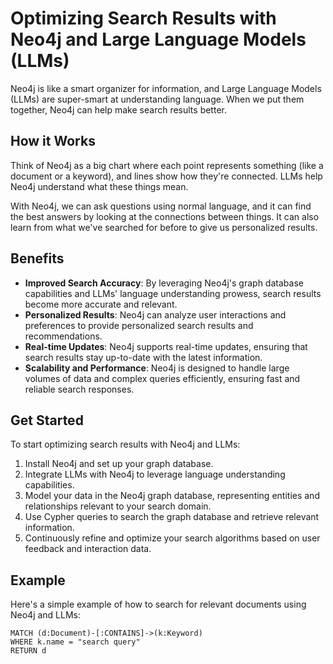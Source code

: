 # Optimizing Search Results with Neo4j and Large Language Models (LLMs)

Neo4j is like a smart organizer for information, and Large Language Models (LLMs) are super-smart at understanding language. When we put them together, Neo4j can help make search results better.

## How it Works

Think of Neo4j as a big chart where each point represents something (like a document or a keyword), and lines show how they're connected. LLMs help Neo4j understand what these things mean.

With Neo4j, we can ask questions using normal language, and it can find the best answers by looking at the connections between things. It can also learn from what we've searched for before to give us personalized results.

## Benefits

- **Improved Search Accuracy**: By leveraging Neo4j's graph database capabilities and LLMs' language understanding prowess, search results become more accurate and relevant.
- **Personalized Results**: Neo4j can analyze user interactions and preferences to provide personalized search results and recommendations.
- **Real-time Updates**: Neo4j supports real-time updates, ensuring that search results stay up-to-date with the latest information.
- **Scalability and Performance**: Neo4j is designed to handle large volumes of data and complex queries efficiently, ensuring fast and reliable search responses.

## Get Started

To start optimizing search results with Neo4j and LLMs:
1. Install Neo4j and set up your graph database.
2. Integrate LLMs with Neo4j to leverage language understanding capabilities.
3. Model your data in the Neo4j graph database, representing entities and relationships relevant to your search domain.
4. Use Cypher queries to search the graph database and retrieve relevant information.
5. Continuously refine and optimize your search algorithms based on user feedback and interaction data.

## Example

Here's a simple example of how to search for relevant documents using Neo4j and LLMs:

```cypher
MATCH (d:Document)-[:CONTAINS]->(k:Keyword)
WHERE k.name = "search query"
RETURN d
